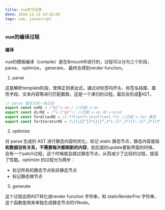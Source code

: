 ```yaml
---
title: vue学习记录
date: 2018-11-13 14:16:03
tags: vue, javascript
---
```


### vue的编译过程

#### 编译
vue的模板编译（compile）是在$mount中进行的，过程可以分为三个阶段，parse， optimize， generate， 最终会得到render function。
1. parse

这是解析template阶段，使用正则表达式，通过对标签吗开头、标签名结尾、属性字段、文本内容等进行匹配截取，这是一个递归的过程。最后会形成AST。
```js
// parse 里定义的一些正则
export const onRE = /^@|^v-on:/ //匹配 v-on
export const dirRE = /^v-|^@|^:/ //匹配 v-on 和 v-bind
export const forAliasRE = /(.*?)\s+(?:in|of)\s+(.*)/ //匹配 v-for 属性
export const forIteratorRE = /\((\{[^}]*\}|[^,]*),([^,]*)(?:,([^,]*))?\)/ //匹配 v-for 的多种形式
```
2. optimize

对 parse 生成的 AST 进行静态内容的优化，标记 static 静态节点，静态内容是指**和数据没有关系，不需要每次都刷新的内容**，到后面的update更新界面的时候，会有一个patch过程，这个时候就会跳过静态节点，从而减少了比较的过程，提高了性能。optimize 的过程分为两步：
* 标记所有的静态节点和非静态节点
* 标记静态根节点

3. generate

这个过程会把AST转化成render function 字符串，和 staticRenderFns 字符串，这个函数是用来单独生成静态节点的VNode。



